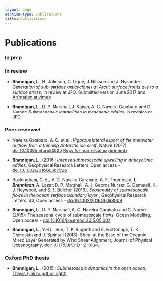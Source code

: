 ```yaml
---
layout: page
section-type: publications
title: Publications
---
```

# Publications

### In prep



### In review
* __Brannigan, L.__, H. Johnson, C. Lique, J. Nilsson and J. Nycander:
*Generation of sub-surface anticyclones at Arctic surface fronts due to a surface stress*, in review at JPO.
[Submitted version June 2017](https://www.dropbox.com/s/b3hifb6gksatbcu/arctic_eddy_fronts_submission_June_2017.pdf?dl=0)
and
[Animation at vimeo](https://vimeo.com/222181522)


* __Brannigan, L.__, D. P. Marshall, J. Kaiser, A. C. Naveira Garabato and G. Nurser:
  *Submesoscale instabilities in mesoscale eddies*, in revision at JPO.

### Peer-reviewed
* Naveira Garabato, A. C. et al.: *Vigorous lateral export of the meltwater
outflow from a thinning Antarctic ice shelf*, Nature (2017).
<a href="http://www.nature.com/nature/journal/vaop/ncurrent/full/nature20825.html" target="_blank">doi:10.1038/nature20825</a>
[Repo for numerical experiments](https://github.com/braaannigan/Vigorous_lateral_export)

* __Brannigan, L.__, (2016):
*Intense submesoscale upwelling in anticyclonic eddies*,
Geophysical Research Letters, Open access -
<a href="http://onlinelibrary.wiley.com/doi/10.1002/2016GL067926/full"
target="_blank">doi:10.1002/2016GL067926</a>

* Buckingham, C. E., A. C. Naveira Garabato, A. F. Thompson, *__L. Brannigan__*,
A. Lazar, D. P. Marshall, A. J. George Nurser, G. Damerell,
K. J. Heywood, and S. E. Belcher (2016),
*Seasonality of submesoscale flows in the ocean surface boundary layer* ,
Geophysical Research Letters, 43, Open access -
<a href="http://onlinelibrary.wiley.com/doi/10.1002/2016GL068009/full"
target="_blank">doi:10.1002/2016GL068009</a>

* __Brannigan, L.__, D. P. Marshall, A. C. Naveira Garabato and G. Nurser (2015):
The seasonal cycle of submesoscale flows, Ocean Modelling, Open access -
<a href="http://www.sciencedirect.com/science/article/pii/S1463500315000803" target="_blank">doi:10.1016/j.ocemod.2015.05.002</a>

* __Brannigan, L.__, Y.-D. Lenn, T. P. Rippeth and E. McDonagh,
T. K. Chereskin and J. Sprintall (2013):
Shear at the Base of the Oceanic Mixed Layer Generated by Wind Shear Alignment,
Journal of Physical Oceanography,
<a href="http://journals.ametsoc.org/doi/abs/10.1175/JPO-D-12-0104.1" target="_blank">doi:10.1175/JPO-D-12-0104.1</a>

### Oxford PhD thesis
* __Brannigan, L.__, (2015):
*Submesoscale dynamics in the open ocean*,
<a href="https://ora.ox.ac.uk/objects/uuid:75e3dbf3-56d7-4534-8008-a351c9b36efe"
target="_blank">Thesis (link to pdf on right)</a>
